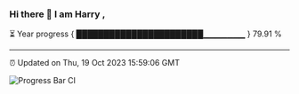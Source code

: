 ### Hi there 👋 I am Harry , 

⏳ Year progress { ███████████████████████▁▁▁▁▁▁▁ } 79.91 %

---

⏰ Updated on Thu, 19 Oct 2023 15:59:06 GMT

![Progress Bar CI](https://github.com/duykhang68/duykhang68/workflows/Progress%20Bar%20CI/badge.svg)
